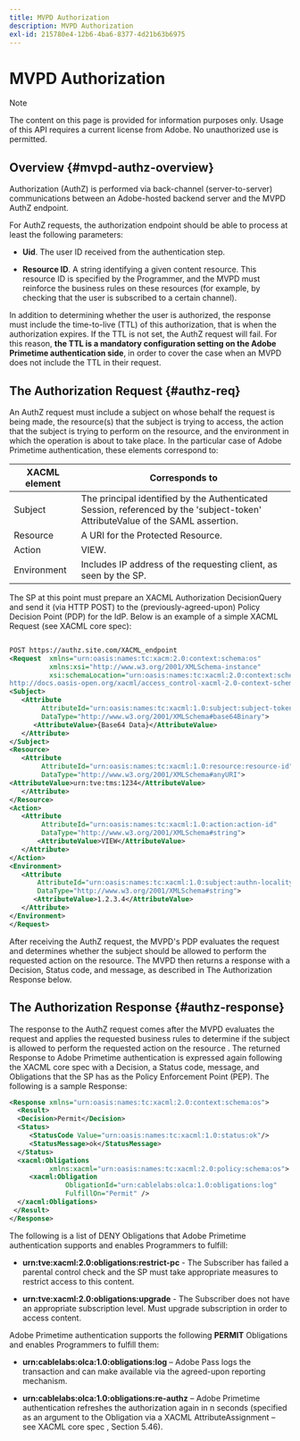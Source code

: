 ```yaml
---
title: MVPD Authorization
description: MVPD Authorization
exl-id: 215780e4-12b6-4ba6-8377-4d21b63b6975
---
```

# MVPD Authorization

>[!NOTE]
>
>The content on this page is provided for information purposes only. Usage of this API requires a current license from Adobe. No unauthorized use is permitted.

## Overview {#mvpd-authz-overview}

Authorization (AuthZ) is performed via back-channel (server-to-server) communications between an Adobe-hosted backend server and the MVPD AuthZ endpoint. 

For AuthZ requests, the authorization endpoint should be able to process at least the following parameters:

* **Uid**. The user ID received from the authentication step.

* **Resource ID**. A string identifying a given content resource. This resource ID is specified by the Programmer, and the MVPD must reinforce the business rules on these resources (for example, by checking that the user is subscribed to a certain channel).

In addition to determining whether the user is authorized, the response must include the time-to-live (TTL) of this authorization, that is when the authorization expires. If the TTL is not set, the AuthZ request will fail.  For this reason, **the TTL is a mandatory configuration setting on the Adobe Primetime authentication side**, in order to cover the case when an MVPD does not include the TTL in their request.  

## The Authorization Request {#authz-req}

An AuthZ request must include a subject on whose behalf the request is being made, the resource(s) that the subject is trying to access, the action that the subject is trying to perform on the resource, and the environment in which the operation is about to take place. In the particular case of Adobe Primetime authentication, these elements correspond to:

| XACML element | Corresponds to                                                                                                                 |
|---------------|--------------------------------------------------------------------------------------------------------------------------------|
| Subject       | The principal identified by the Authenticated Session, referenced by the 'subject-token' AttributeValue of the SAML assertion. |
| Resource      | A URI for the Protected Resource.                                                                                              |
| Action        | VIEW.                                                                                                                          |
| Environment   | Includes IP address of the requesting client, as seen by the SP.                                                               |

 

The SP at this point must prepare an XACML Authorization DecisionQuery and send it (via HTTP POST) to the (previously-agreed-upon) Policy Decision Point (PDP) for the IdP. Below is an example of a simple XACML Request (see XACML core spec):

```XML

POST https://authz.site.com/XACML_endpoint
<Request  xmlns="urn:oasis:names:tc:xacm:2.0:context:schema:os"
          xmlns:xsi="http://www.w3.org/2001/XMLSchema-instance"
          xsi:schemaLocation="urn:oasis:names:tc:xacml:2.0:context:schema:os
http://docs.oasis-open.org/xacml/access_control-xacml-2.0-context-schema-os.xsd">
<Subject>
   <Attribute
        AttributeId="urn:oasis:names:tc:xacml:1.0:subject:subject-token"
        DataType="http://www.w3.org/2001/XMLSchema#base64Binary">
      <AttributeValue>{Base64 Data}</AttributeValue>
   </Attribute>
</Subject>
<Resource>
   <Attribute
        AttributeId="urn:oasis:names:tc:xacml:1.0:resource:resource-id"
        DataType="http://www.w3.org/2001/XMLSchema#anyURI">
<AttributeValue>urn:tve:tms:1234</AttributeValue>
   </Attribute>
</Resource>
<Action>
   <Attribute
        AttributeId="urn:oasis:names:tc:xacml:1.0:action:action-id"
        DataType="http://www.w3.org/2001/XMLSchema#string">
       <AttributeValue>VIEW</AttributeValue>
   </Attribute>
</Action>
<Environment>
   <Attribute
       AttributeId="urn:oasis:names:tc:xacml:1.0:subject:authn-locality:ip-address"
       DataType="http://www.w3.org/2001/XMLSchema#string">
      <AttributeValue>1.2.3.4</AttributeValue>
   </Attribute>
</Environment>
</Request>
```
 

After receiving the AuthZ request, the MVPD's PDP evaluates the request and determines whether the subject should be allowed to perform the requested action on the resource. The MVPD then returns a response with a Decision, Status code, and message, as described in The Authorization Response below.

## The Authorization Response {#authz-response}

The response to the AuthZ request comes after the MVPD evaluates the request and applies the requested business rules to determine if the subject is allowed to perform the requested action on the resource . The returned Response to Adobe Primetime authentication is expressed again following the XACML core spec with a Decision, a Status code, message, and Obligations that the SP has as the Policy Enforcement Point (PEP). The following is a sample Response:

```XML
<Response xmlns="urn:oasis:names:tc:xacml:2.0:context:schema:os">
  <Result>
  <Decision>Permit</Decision>
  <Status>
     <StatusCode Value="urn:oasis:names:tc:xacml:1.0:status:ok"/>
     <StatusMessage>ok</StatusMessage>
  </Status>
  <xacml:Obligations     
          xmlns:xacml="urn:oasis:names:tc:xacml:2.0:policy:schema:os">
     <xacml:Obligation    
              ObligationId="urn:cablelabs:olca:1.0:obligations:log"
              FulfillOn="Permit" />
  </xacml:Obligations>
 </Result>
</Response>
```

The following is a list of DENY Obligations that Adobe Primetime authentication supports and enables Programmers to fulfill:

* **urn:tve:xacml:2.0:obligations:restrict-pc** - The Subscriber has failed a parental control check and the SP must take appropriate measures to restrict access to this content.

* **urn:tve:xacml:2.0:obligations:upgrade** - The Subscriber does not have an appropriate subscription level.  Must upgrade subscription in order to access content. 

Adobe Primetime authentication supports the following **PERMIT** Obligations and enables Programmers to fulfill them:

* **urn:cablelabs:olca:1.0:obligations:log** – Adobe Pass logs the transaction and can make available via the agreed-upon reporting mechanism.

* **urn:cablelabs:olca:1.0:obligations:re-authz** – Adobe Primetime authentication refreshes the authorization again in n seconds (specified as an argument to the Obligation via a XACML AttributeAssignment – see XACML core spec , Section 5.46).

<!--
>![RelatedInformation]
>* [Preflight Authorization](/help/authentication/preflight-authz.md)
>* [Authentication](/help/authentication/authn-usecase.md)
-->
